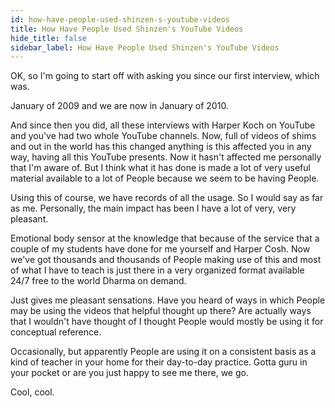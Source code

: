 ```yaml
---
id: how-have-people-used-shinzen-s-youtube-videos
title: How Have People Used Shinzen's YouTube Videos
hide_title: false
sidebar_label: How Have People Used Shinzen's YouTube Videos
---
```

OK, so I'm going to start off with asking you since our first interview, which was.

January of 2009 and we are now in January of 2010.

And since then you did, all these interviews with Harper Koch on YouTube and you've had two whole YouTube channels. Now, full of videos of shims and out in the world has this changed anything is this affected you in any way, having all this YouTube presents. Now it hasn't affected me personally that I'm aware of. But I think what it has done is made a lot of very useful material available to a lot of People because we seem to be having People.

Using this of course, we have records of all the usage. So I would say as far as me. Personally, the main impact has been I have a lot of very, very pleasant.

Emotional body sensor at the knowledge that because of the service that a couple of my students have done for me yourself and Harper Cosh. Now we've got thousands and thousands of People making use of this and most of what I have to teach is just there in a very organized format available 24/7 free to the world Dharma on demand.

Just gives me pleasant sensations. Have you heard of ways in which People may be using the videos that helpful thought up there? Are actually ways that I wouldn't have thought of I thought People would mostly be using it for conceptual reference.

Occasionally, but apparently People are using it on a consistent basis as a kind of teacher in your home for their day-to-day practice. Gotta guru in your pocket or are you just happy to see me there, we go.



Cool, cool.

